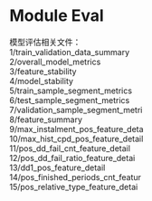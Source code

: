 # Module Eval
模型评估相关文件：<br>
1/train_validation_data_summary<br>
2/overall_model_metrics<br>
3/feature_stability<br>
4/model_stability<br>
5/train_sample_segment_metrics<br>
6/test_sample_segment_metrics<br>
7/validation_sample_segment_metri<br>
8/feature_summary<br>
9/max_instalment_pos_feature_deta<br>
10/max_hist_cpd_pos_feature_detail<br>
11/pos_dd_fail_cnt_feature_detail<br>
12/pos_dd_fail_ratio_feature_detai<br>
13/dd1_pos_feature_detail<br>
14/pos_finished_periods_cnt_featur<br>
15/pos_relative_type_feature_detai<br>
